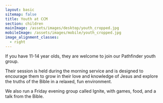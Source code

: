 ```yaml
---
layout: basic
sitemap: false
title: Youth at CCM
section: children
mainImage: /assets/images/desktop/youth_cropped.jpg
mobileImage: /assets/images/mobile/youth_cropped.jpg
image_alignment_classes:
  - right
---
```

If you have 11-14 year olds, they are welcome to join our Pathfinder youth group.

Their session is held during the morning service and is designed to encourage them to grow in their love and knowledge of Jesus and explore the truths of the Bible in a relaxed, fun environment.

We also run a Friday evening group called Ignite, with games, food, and a talk from the Bible.
